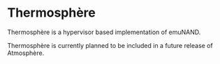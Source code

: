 # Thermosphère
Thermosphère is a hypervisor based implementation of emuNAND.

Thermosphère is currently planned to be included in a future release of Atmosphère.
